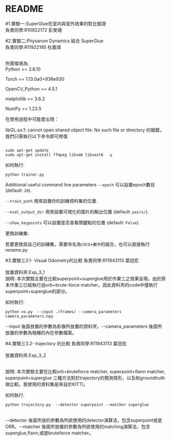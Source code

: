 # README

#1.實驗一:SuperGlue在室内與室外效果的對比驗證<br />
負責同學:R10922172 彭旻翊


#2.實驗二:Physarum Dynamics 結合 SuperGlue <br />
負責同學:R11922185 杜嘉煒<br />
<br />

所需環境為:<br />
Python == 3.8.10 

Torch == 1.13.0a0+936e930

OpenCV_Python == 4.5.1

matplotlib == 3.6.2

NumPy == 1.23.5

在使用過程中可能會出現：

libGL.so.1: cannot open shared object file: No such file or directory 的報錯，我們只需執行以下命令即可修復

```

sudo apt-get update
sudo apt-get install ffmpeg libsm6 libxext6  -y

```
如何執行:
```
python trainer.py 
```

Additional useful command line parameters
`--epoch` 可以設置epoch數目 (default: `20`).

`--train_path` 用來設置你的訓練資料集的位置.

`--eval_output_dir` 用來設置可視化的圖片的輸出位置 (default: `pairs/`).

`--show_keypoints` 可以設置是否查看關鍵點的位置 (default: `False`).

更換訓練集:

若要更換爲自己的訓練集，需要命名為`COCO`+`數字`的組合，也可以直接執行rename.py

#3.實驗三3.1- Visual Odometry的比較
負責同學:R11943113 葉冠宏
<br />
<br />
放置資料夾:Exp_3_1
<br />
說明:
本次實驗主要在比較superpoint+superglue用於作業三之效果呈現。由於原本作業三已經執行過orb+brute-force matcher，因此資料夾的code中僅執行superpoint+superglue的部分。<br />

如何執行:
```
python vo.py  --input ./frames/ --camera_parameters camera_parameters.npy
```
--input 後面放置的參數為影像所放置的資料夾，--camera_parameters 後面所放置的參數為相機的內在參數檔案。

#4.實驗三3.2- trajectory 的比較
負責同學:R11943113 葉冠宏
<br />
<br />
放置資料夾:Exp_3_2

<br />
說明:
本次實驗主要在比較orb+bruteforce matcher, superpoint+flann matcher, superpoint+superglue 三種方法對於trajectory的預測情形，以及和groundtruth做比較。我使用的資料集是來自於KITTI。<br />

如何執行:
```
python trajectory.py  --detector superpoint --matcher superglue
```
<br />
--detector 後面所放的參數為所欲使用的detector演算法，包含superpoint或是ORB。--matcher 後面所放置的參數為所欲使用的matching演算法，包含superglue,flann,或是bruteforce matcher。
